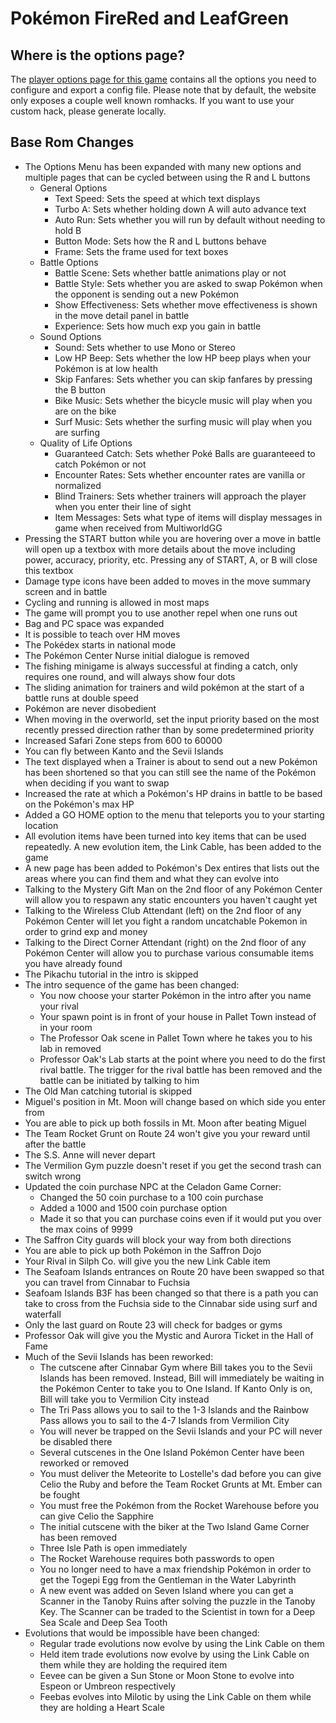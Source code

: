 # Pokémon FireRed and LeafGreen

## Where is the options page?

The [player options page for this game](../player-options) contains all the options you need to configure and export a
config file. Please note that by default, the website only exposes a couple well known romhacks. If you want to use your custom hack, please generate locally.

## Base Rom Changes

* The Options Menu has been expanded with many new options and multiple pages that can be cycled between using the R and L buttons
  * General Options
    * Text Speed: Sets the speed at which text displays
    * Turbo A: Sets whether holding down A will auto advance text
    * Auto Run: Sets whether you will run by default without needing to hold B
    * Button Mode: Sets how the R and L buttons behave
    * Frame: Sets the frame used for text boxes
  * Battle Options
    * Battle Scene: Sets whether battle animations play or not
    * Battle Style: Sets whether you are asked to swap Pokémon when the opponent is sending out a new Pokémon 
    * Show Effectiveness: Sets whether move effectiveness is shown in the move detail panel in battle
    * Experience: Sets how much exp you gain in battle
  * Sound Options
    * Sound: Sets whether to use Mono or Stereo
    * Low HP Beep: Sets whether the low HP beep plays when your Pokémon is at low health
    * Skip Fanfares: Sets whether you can skip fanfares by pressing the B button
    * Bike Music: Sets whether the bicycle music will play when you are on the bike
    * Surf Music: Sets whether the surfing music will play when you are surfing
  * Quality of Life Options
    * Guaranteed Catch: Sets whether Poké Balls are guaranteeed to catch Pokémon or not
    * Encounter Rates: Sets whether encounter rates are vanilla or normalized
    * Blind Trainers: Sets whether trainers will approach the player when you enter their line of sight
    * Item Messages: Sets what type of items will display messages in game when received from MultiworldGG
* Pressing the START button while you are hovering over a move in battle will open up a textbox with more details about the move including power, accuracy, priority, etc. Pressing any of START, A, or B will close this textbox
* Damage type icons have been added to moves in the move summary screen and in battle
* Cycling and running is allowed in most maps
* The game will prompt you to use another repel when one runs out
* Bag and PC space was expanded
* It is possible to teach over HM moves
* The Pokédex starts in national mode
* The Pokémon Center Nurse initial dialogue is removed
* The fishing minigame is always successful at finding a catch, only requires one round, and will always show four dots
* The sliding animation for trainers and wild pokémon at the start of a battle runs at double speed
* Pokémon are never disobedient
* When moving in the overworld, set the input priority based on the most recently pressed direction rather than by some
predetermined priority
* Increased Safari Zone steps from 600 to 60000
* You can fly between Kanto and the Sevii Islands
* The text displayed when a Trainer is about to send out a new Pokémon has been shortened so that you can still see the name of the Pokémon when deciding if you want to swap
* Increased the rate at which a Pokémon's HP drains in battle to be based on the Pokémon's max HP
* Added a GO HOME option to the menu that teleports you to your starting location
* All evolution items have been turned into key items that can be used repeatedly. A new evolution item, the Link Cable, has been added to the game
* A new page has been added to Pokémon's Dex entires that lists out the areas where you can find them and what they can evolve into
* Talking to the Mystery Gift Man on the 2nd floor of any Pokémon Center will allow you to respawn any static encounters you haven't caught yet
* Talking to the Wireless Club Attendant (left) on the 2nd floor of any Pokémon Center will let you fight a random uncatchable Pokemon in order to grind exp and money
* Talking to the Direct Corner Attendant (right) on the 2nd floor of any Pokémon Center will allow you to purchase various consumable items you have already found
* The Pikachu tutorial in the intro is skipped
* The intro sequence of the game has been changed:
  * You now choose your starter Pokémon in the intro after you name your rival
  * Your spawn point is in front of your house in Pallet Town instead of in your room
  * The Professor Oak scene in Pallet Town where he takes you to his lab in removed
  * Professor Oak's Lab starts at the point where you need to do the first rival battle. The trigger for the rival battle has been removed and the battle can be initiated by talking to him
* The Old Man catching tutorial is skipped
* Miguel's position in Mt. Moon will change based on which side you enter from
* You are able to pick up both fossils in Mt. Moon after beating Miguel
* The Team Rocket Grunt on Route 24 won't give you your reward until after the battle
* The S.S. Anne will never depart
* The Vermilion Gym puzzle doesn't reset if you get the second trash can switch wrong
* Updated the coin purchase NPC at the Celadon Game Corner:
  * Changed the 50 coin purchase to a 100 coin purchase
  * Added a 1000 and 1500 coin purchase option
  * Made it so that you can purchase coins even if it would put you over the max coins of 9999
* The Saffron City guards will block your way from both directions
* You are able to pick up both Pokémon in the Saffron Dojo
* Your Rival in Silph Co. will give you the new Link Cable item
* The Seafoam Islands entrances on Route 20 have been swapped so that you can travel from Cinnabar to Fuchsia
* Seafoam Islands B3F has been changed so that there is a path you can take to cross from the Fuchsia side to the Cinnabar side using surf and waterfall
* Only the last guard on Route 23 will check for badges or gyms
* Professor Oak will give you the Mystic and Aurora Ticket in the Hall of Fame
* Much of the Sevii Islands has been reworked:
  * The cutscene after Cinnabar Gym where Bill takes you to the Sevii Islands has been removed. Instead, Bill will immediately be waiting in the Pokémon Center to take you to One Island. If Kanto Only is on, Bill will take you to Vermilion City instead
  * The Tri Pass allows you to sail to the 1-3 Islands and the Rainbow Pass allows you to sail to the 4-7 Islands from Vermilion City
  * You will never be trapped on the Sevii Islands and your PC will never be disabled there
  * Several cutscenes in the One Island Pokémon Center have been reworked or removed
  * You must deliver the Meteorite to Lostelle's dad before you can give Celio the Ruby and before the Team Rocket Grunts at Mt. Ember can be fought
  * You must free the Pokémon from the Rocket Warehouse before you can give Celio the Sapphire
  * The initial cutscene with the biker at the Two Island Game Corner has been removed
  * Three Isle Path is open immediately
  * The Rocket Warehouse requires both passwords to open
  * You no longer need to have a max friendship Pokémon in order to get the Togepi Egg from the Gentleman in the Water Labyrinth
  * A new event was added on Seven Island where you can get a Scanner in the Tanoby Ruins after solving the puzzle in the Tanoby Key. The Scanner can be traded to the Scientist in town for a Deep Sea Scale and Deep Sea Tooth
* Evolutions that would be impossible have been changed:
  * Regular trade evolutions now evolve by using the Link Cable on them
  * Held item trade evolutions now evolve by using the Link Cable on them while they are holding the required item
  * Eevee can be given a Sun Stone or Moon Stone to evolve into Espeon or Umbreon respectively
  * Feebas evolves into Milotic by using the Link Cable on them while they are holding a Heart Scale